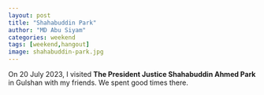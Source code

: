 ```yaml
---
layout: post
title: "Shahabuddin Park"
author: "MD Abu Siyam"
categories: weekend
tags: [weekend,hangout]
image: shahabuddin-park.jpg
---
```


On 20 July 2023, I visited **The President Justice Shahabuddin Ahmed Park** in Gulshan with my friends. We spent good times there.

